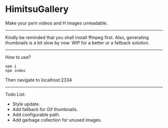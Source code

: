 # HimitsuGallery
Make your pxrn videos and H images unreadable.

- - -
Kindly be reminded that you shall install ffmpeg first.
Also, generating thumbnails is a bit slow by now. WIP for a better or a fallback solution.

- - -
How to use?
```
npm i
npm index
```
Then navigate to localhost:2334

- - -
Todo List:
- Style update.
- Add fallback for Gif thumbnails.
- Add configurable path.
- Add garbage collection for unused images.
